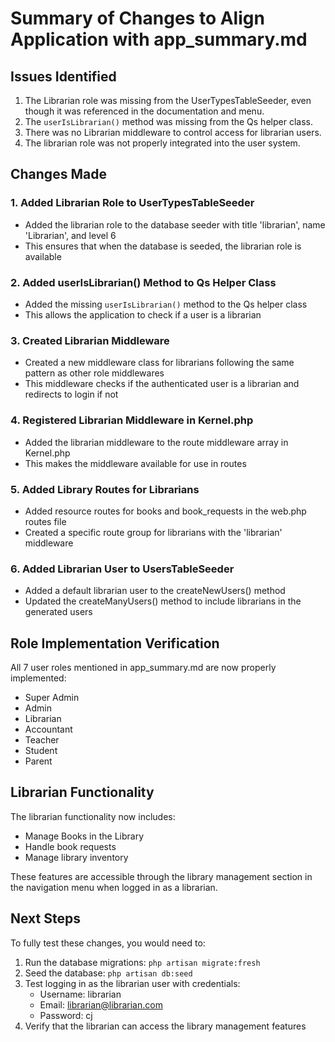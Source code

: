 # Summary of Changes to Align Application with app_summary.md

## Issues Identified
1. The Librarian role was missing from the UserTypesTableSeeder, even though it was referenced in the documentation and menu.
2. The `userIsLibrarian()` method was missing from the Qs helper class.
3. There was no Librarian middleware to control access for librarian users.
4. The librarian role was not properly integrated into the user system.

## Changes Made

### 1. Added Librarian Role to UserTypesTableSeeder
- Added the librarian role to the database seeder with title 'librarian', name 'Librarian', and level 6
- This ensures that when the database is seeded, the librarian role is available

### 2. Added userIsLibrarian() Method to Qs Helper Class
- Added the missing `userIsLibrarian()` method to the Qs helper class
- This allows the application to check if a user is a librarian

### 3. Created Librarian Middleware
- Created a new middleware class for librarians following the same pattern as other role middlewares
- This middleware checks if the authenticated user is a librarian and redirects to login if not

### 4. Registered Librarian Middleware in Kernel.php
- Added the librarian middleware to the route middleware array in Kernel.php
- This makes the middleware available for use in routes

### 5. Added Library Routes for Librarians
- Added resource routes for books and book_requests in the web.php routes file
- Created a specific route group for librarians with the 'librarian' middleware

### 6. Added Librarian User to UsersTableSeeder
- Added a default librarian user to the createNewUsers() method
- Updated the createManyUsers() method to include librarians in the generated users

## Role Implementation Verification
All 7 user roles mentioned in app_summary.md are now properly implemented:
- Super Admin
- Admin
- Librarian
- Accountant
- Teacher
- Student
- Parent

## Librarian Functionality
The librarian functionality now includes:
- Manage Books in the Library
- Handle book requests
- Manage library inventory

These features are accessible through the library management section in the navigation menu when logged in as a librarian.

## Next Steps
To fully test these changes, you would need to:
1. Run the database migrations: `php artisan migrate:fresh`
2. Seed the database: `php artisan db:seed`
3. Test logging in as the librarian user with credentials:
   - Username: librarian
   - Email: librarian@librarian.com
   - Password: cj
4. Verify that the librarian can access the library management features